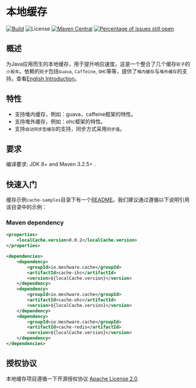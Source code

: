 # 本地缓存

[![Build](https://github.com/meshware/local-cache/actions/workflows/build.yml/badge.svg)](https://github.com/meshware/local-cache/actions/workflows/build.yml)
![License](https://img.shields.io/github/license/meshware/local-cache.svg)
[![Maven Central](https://img.shields.io/maven-central/v/io.meshware.cache/local-cache.svg?label=maven%20central)](https://search.maven.org/search?q=g:io.meshware.cache)
[![Percentage of issues still open](http://isitmaintained.com/badge/open/meshware/local-cache.svg)](http://isitmaintained.com/project/meshware/local-cache "Percentage of issues still open")

## 概述
为Java应用而生的本地缓存，用于提升响应速度。这是一个整合了几个缓存`轮子`的`小板车`。依赖的`轮子`包括`Guava`, `Caffeine`, `OHC`等等，提供了`堆内缓存`与`堆外缓存`的支持。查看[English Introduction](./README.md)。

## 特性
- 支持堆内缓存，例如：guava，caffeine框架的特性。
- 支持堆外缓存，例如：ohc框架的特性。
- 支持`自动同步型缓存`的支持，同步方式采用`同步值`。

## 要求
编译要求: JDK 8+ and Maven 3.2.5+ .

## 快速入门
缓存示例`cache-samples`目录下有一个[README](./cache-samples/README.md)。我们建议通过遵循以下说明引用该目录中的示例：

### Maven dependency
```xml
<properties>
    <localCache.version>0.0.2</localCache.version>
</properties>

<dependencies>
    <dependency>
        <groupId>io.meshware.cache</groupId>
        <artifactId>cache-ihc</artifactId>
        <version>${localCache.version}</version>
    </dependency>
    <dependency>
        <groupId>io.meshware.cache</groupId>
        <artifactId>cache-ohc</artifactId>
        <version>${localCache.version}</version>
    </dependency>
    <dependency>
        <groupId>io.meshware.cache</groupId>
        <artifactId>cache-redis</artifactId>
        <version>${localCache.version}</version>
    </dependency>
</dependencies>
```

## 授权协议
本地缓存项目遵循一下开源授权协议 [Apache License 2.0](./LICENSE).